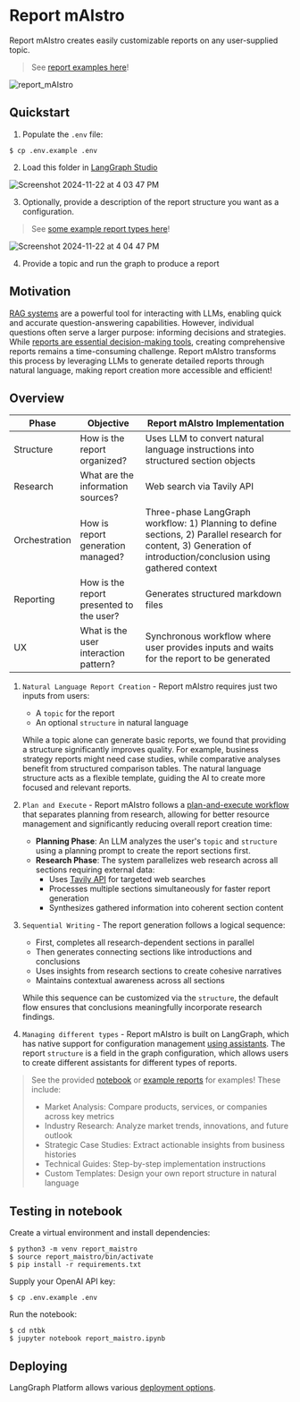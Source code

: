# Report mAIstro

Report mAIstro creates easily customizable reports on any user-supplied topic.

> See [report examples here](report_examples/reports/)!

![report_mAIstro](https://github.com/user-attachments/assets/720aae16-dc68-4725-a880-1e4e0c7e6fd4)

## Quickstart

1. Populate the `.env` file: 
```
$ cp .env.example .env
```

2. Load this folder in [LangGraph Studio](https://github.com/langchain-ai/langgraph-studio?tab=readme-ov-file#download) 

![Screenshot 2024-11-22 at 4 03 47 PM](https://github.com/user-attachments/assets/34a5504d-fa97-4076-9bb8-2f0ecc0352ca)

3. Optionally, provide a description of the report structure you want as a configuration. 

> See [some example report types here](report_examples/reports/)! 

![Screenshot 2024-11-22 at 4 04 47 PM](https://github.com/user-attachments/assets/7a488a5e-a768-4113-bce4-3fb2b479dc5e)

4. Provide a topic and run the graph to produce a report

## Motivation 

[RAG systems](https://github.com/langchain-ai/rag-from-scratch) are a powerful tool for interacting with LLMs, enabling quick and accurate question-answering capabilities. However, individual questions often serve a larger purpose: informing decisions and strategies. While [reports are essential decision-making tools](https://jxnl.co/writing/2024/06/05/predictions-for-the-future-of-rag/), creating comprehensive reports remains a time-consuming challenge. Report mAIstro transforms this process by leveraging LLMs to generate detailed reports through natural language, making report creation more accessible and efficient!

## Overview

| Phase | Objective | Report mAIstro Implementation |
|-------|-----------|------------------------------|
| Structure | How is the report organized? | Uses LLM to convert natural language instructions into structured section objects |
| Research | What are the information sources? | Web search via Tavily API |
| Orchestration | How is report generation managed? | Three-phase LangGraph workflow: 1) Planning to define sections, 2) Parallel research for content, 3) Generation of introduction/conclusion using gathered context |
| Reporting | How is the report presented to the user? | Generates structured markdown files |
| UX | What is the user interaction pattern? | Synchronous workflow where user provides inputs and waits for the report to be generated |

1. `Natural Language Report Creation` - Report mAIstro requires just two inputs from users:
   - A `topic` for the report
   - An optional `structure` in natural language

   While a topic alone can generate basic reports, we found that providing a structure significantly improves quality. For example, business strategy reports might need case studies, while comparative analyses benefit from structured comparison tables. The natural language structure acts as a flexible template, guiding the AI to create more focused and relevant reports.

2. `Plan and Execute` - Report mAIstro follows a [plan-and-execute workflow](https://github.com/assafelovic/gpt-researcher) that separates planning from research, allowing for better resource management and significantly reducing overall report creation time:

   - **Planning Phase**: An LLM analyzes the user's `topic` and `structure` using a planning prompt to create the report sections first. 
   - **Research Phase**: The system parallelizes web research across all sections requiring external data:
     - Uses [Tavily API](https://tavily.com/) for targeted web searches
     - Processes multiple sections simultaneously for faster report generation
     - Synthesizes gathered information into coherent section content
   
3. `Sequential Writing` - The report generation follows a logical sequence:
   - First, completes all research-dependent sections in parallel
   - Then generates connecting sections like introductions and conclusions
   - Uses insights from research sections to create cohesive narratives
   - Maintains contextual awareness across all sections
   
   While this sequence can be customized via the `structure`, the default flow ensures that conclusions meaningfully incorporate research findings.

4. `Managing different types` - Report mAIstro is built on LangGraph, which has native support for configuration management [using assistants](https://langchain-ai.github.io/langgraph/concepts/assistants/). The report `structure` is a field in the graph configuration, which allows users to create different assistants for different types of reports. 

> See the provided [notebook](ntbk/report_maistro.ipynb) or [example reports](report_examples/reports/) for examples! These include:
>   - Market Analysis: Compare products, services, or companies across key metrics
>   - Industry Research: Analyze market trends, innovations, and future outlook
>   - Strategic Case Studies: Extract actionable insights from business histories
>   - Technical Guides: Step-by-step implementation instructions
>   - Custom Templates: Design your own report structure in natural language

## Testing in notebook

Create a virtual environment and install dependencies:
```
$ python3 -m venv report_maistro
$ source report_maistro/bin/activate
$ pip install -r requirements.txt
```

Supply your OpenAI API key:
```
$ cp .env.example .env
```

Run the notebook:
```
$ cd ntbk
$ jupyter notebook report_maistro.ipynb
```

## Deploying 

LangGraph Platform allows various [deployment options](https://langchain-ai.github.io/langgraph/concepts/#deployment-options). 
